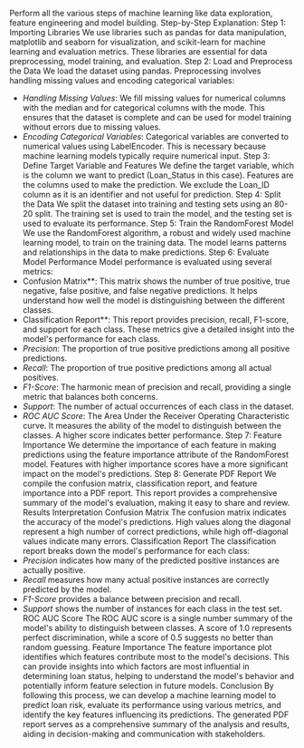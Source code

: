 Perform all the various steps of machine learning like data exploration, feature 
engineering and model building.
Step-by-Step Explanation:
Step 1: Importing Libraries
We use libraries such as pandas for data manipulation, matplotlib and seaborn for visualization, 
and scikit-learn for machine learning and evaluation metrics. These libraries are essential for 
data preprocessing, model training, and evaluation.
Step 2: Load and Preprocess the Data
We load the dataset using pandas. Preprocessing involves handling missing values and encoding 
categorical variables:
- *Handling Missing Values*: We fill missing values for numerical columns with the median and 
for categorical columns with the mode. This ensures that the dataset is complete and can be 
used for model training without errors due to missing values.
- *Encoding Categorical Variables*: Categorical variables are converted to numerical values 
using LabelEncoder. This is necessary because machine learning models typically require 
numerical input.
Step 3: Define Target Variable and Features
We define the target variable, which is the column we want to predict (Loan_Status in this 
case). Features are the columns used to make the prediction. We exclude the Loan_ID column 
as it is an identifier and not useful for prediction.
Step 4: Split the Data
We split the dataset into training and testing sets using an 80-20 split. The training set is used to 
train the model, and the testing set is used to evaluate its performance.
Step 5: Train the RandomForest Model
We use the RandomForest algorithm, a robust and widely used machine learning model, to 
train on the training data. The model learns patterns and relationships in the data to make 
predictions.
Step 6: Evaluate Model Performance
Model performance is evaluated using several metrics:
- Confusion Matrix**: This matrix shows the number of true positive, true negative, false 
positive, and false negative predictions. It helps understand how well the model is 
distinguishing between the different classes.
- Classification Report**: This report provides precision, recall, F1-score, and support for each 
class. These metrics give a detailed insight into the model's performance for each class.
 - *Precision*: The proportion of true positive predictions among all positive predictions.
 - *Recall*: The proportion of true positive predictions among all actual positives.
 - *F1-Score*: The harmonic mean of precision and recall, providing a single metric that 
balances both concerns.
 - *Support*: The number of actual occurrences of each class in the dataset.
- *ROC AUC Score*: The Area Under the Receiver Operating Characteristic curve. It measures 
the ability of the model to distinguish between the classes. A higher score indicates better 
performance.
Step 7: Feature Importance
We determine the importance of each feature in making predictions using the feature 
importance attribute of the RandomForest model. Features with higher importance scores have 
a more significant impact on the model's predictions.
Step 8: Generate PDF Report
We compile the confusion matrix, classification report, and feature importance into a PDF 
report. This report provides a comprehensive summary of the model's evaluation, making it 
easy to share and review.
Results Interpretation
Confusion Matrix
The confusion matrix indicates the accuracy of the model's predictions. High values along the 
diagonal represent a high number of correct predictions, while high off-diagonal values indicate 
many errors.
Classification Report
The classification report breaks down the model's performance for each class:
- *Precision* indicates how many of the predicted positive instances are actually positive.
- *Recall* measures how many actual positive instances are correctly predicted by the model.
- *F1-Score* provides a balance between precision and recall.
- *Support* shows the number of instances for each class in the test set.
ROC AUC Score
The ROC AUC score is a single number summary of the model's ability to distinguish between 
classes. A score of 1.0 represents perfect discrimination, while a score of 0.5 suggests no better 
than random guessing.
Feature Importance
The feature importance plot identifies which features contribute most to the model's decisions. 
This can provide insights into which factors are most influential in determining loan status, 
helping to understand the model's behavior and potentially inform feature selection in future 
models.
Conclusion
By following this process, we can develop a machine learning model to predict loan risk, 
evaluate its performance using various metrics, and identify the key features influencing its 
predictions. The generated PDF report serves as a comprehensive summary of the analysis and 
results, aiding in decision-making and communication with stakeholders.
